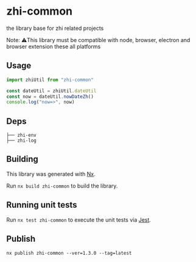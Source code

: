 # zhi-common

the library base for zhi related projects

Note: ⚠️This library must be compatible with node, browser, electron and browser extension these all platforms

## Usage

```ts
import zhiUtil from "zhi-common"

const dateUtil = zhiUtil.dateUtil
const now = dateUtil.nowDateZh()
console.log("now=>", now)
```

## Deps

```
├── zhi-env
├── zhi-log
```

## Building

This library was generated with [Nx](https://nx.dev).

Run `nx build zhi-common` to build the library.

## Running unit tests

Run `nx test zhi-common` to execute the unit tests via [Jest](https://jestjs.io).

## Publish

```
nx publish zhi-common --ver=1.3.0 --tag=latest
```
